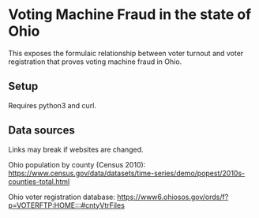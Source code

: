 # Voting Machine Fraud in the state of Ohio

This exposes the formulaic relationship between voter turnout and voter registration that proves voting machine fraud in Ohio.


## Setup

Requires python3 and curl.

## Data sources
Links may break if websites are changed.

Ohio population by county (Census 2010): https://www.census.gov/data/datasets/time-series/demo/popest/2010s-counties-total.html

Ohio voter registration database: https://www6.ohiosos.gov/ords/f?p=VOTERFTP:HOME:::#cntyVtrFiles

